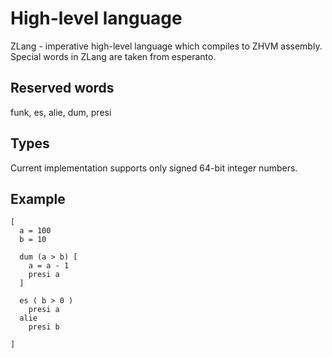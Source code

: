 # High-level language

ZLang - imperative high-level language which compiles to ZHVM assembly. Special 
words in ZLang are taken from esperanto.

## Reserved words

funk, es, alie, dum, presi

## Types

Current implementation supports only signed 64-bit integer numbers.

## Example

```
[
  a = 100
  b = 10
 
  dum (a > b) [
    a = a - 1
    presi a
  ]

  es ( b > 0 ) 
    presi a
  alie
    presi b

]
```


